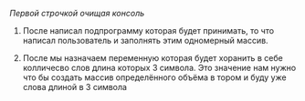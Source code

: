 *Первой строчкой очищая консоль*

1) После написал подпрограмму которая будет принимать, то что написал пользователь и заполнять этим одномерный массив.

2) После мы назначаем переменную которая будет хоранить в себе колличесво слов длина которых 3 символа. Это значение нам нужно что бы создать массив определённого объёма в тором и буду уже слова длиной в 3 символа